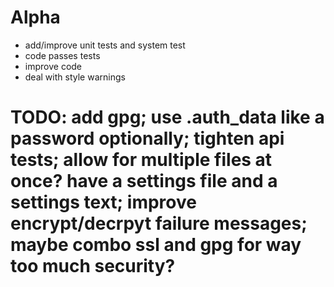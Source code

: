 # Alpha
- add/improve unit tests and system test
- code passes tests
- improve code
- deal with style warnings

# TODO: add gpg; use .auth_data like a password optionally; tighten api tests; allow for multiple files at once? have a settings file and a settings text; improve encrypt/decrpyt failure messages; maybe combo ssl and gpg for way too much security?
